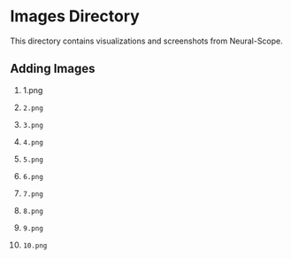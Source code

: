 # Images Directory

This directory contains visualizations and screenshots from Neural-Scope.

## Adding Images

1.  1.png


2.  `2.png`


3.  `3.png`


4.  `4.png`


5.  `5.png`


6.  `6.png`


7.  `7.png`


8.  `8.png`


9.  `9.png`


10.  `10.png`






